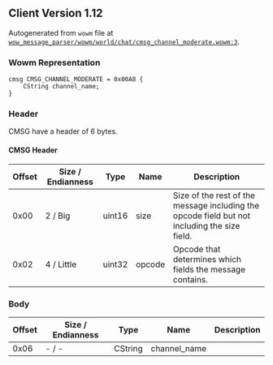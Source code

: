 ## Client Version 1.12

Autogenerated from `wowm` file at [`wow_message_parser/wowm/world/chat/cmsg_channel_moderate.wowm:3`](https://github.com/gtker/wow_messages/tree/main/wow_message_parser/wowm/world/chat/cmsg_channel_moderate.wowm#L3).

### Wowm Representation
```rust,ignore
cmsg CMSG_CHANNEL_MODERATE = 0x00A8 {
    CString channel_name;
}
```
### Header
CMSG have a header of 6 bytes.

#### CMSG Header
| Offset | Size / Endianness | Type   | Name   | Description |
| ------ | ----------------- | ------ | ------ | ----------- |
| 0x00   | 2 / Big           | uint16 | size   | Size of the rest of the message including the opcode field but not including the size field.|
| 0x02   | 4 / Little        | uint32 | opcode | Opcode that determines which fields the message contains.|
### Body
| Offset | Size / Endianness | Type | Name | Description |
| ------ | ----------------- | ---- | ---- | ----------- |
| 0x06 | - / - | CString | channel_name |  |
